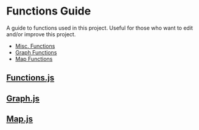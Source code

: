 # Functions Guide
A guide to functions used in this project. Useful for those who want to edit and/or improve this project.
- [Misc. Functions](#functions)
- [Graph Functions](#graph)
- [Map Functions](#map)

## [Functions.js](script/functions.js) <a name="functions"></a>

## [Graph.js](script/graph.js) <a name="graph"></a>

## [Map.js](script/map.js) <a name="map"></a>
